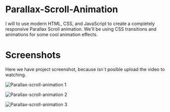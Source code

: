 # Parallax-Scroll-Animation

I will to use modern HTML, CSS, and JavaScript to create a completely responsive Parallax Scroll animation. We'll be using CSS transitions and animations for some cool animation effects.

# Screenshots

Here we have project screenshot, because isn´t posible upload the video to watching.

![Parallax-scroll-animation 1](https://github.com/Jersonwm/Parallax-Scroll-Animation/assets/9126710/f3553955-282c-4faa-9238-d2b928ce2dee)

![Parallax-scroll-animation 2](https://github.com/Jersonwm/Parallax-Scroll-Animation/assets/9126710/394c8842-e550-466d-a7a9-38a94806fab6)

![Parallax-scroll-animation 3](https://github.com/Jersonwm/Parallax-Scroll-Animation/assets/9126710/512a2b2a-1e23-40ef-bb80-6b6a550ee618)
